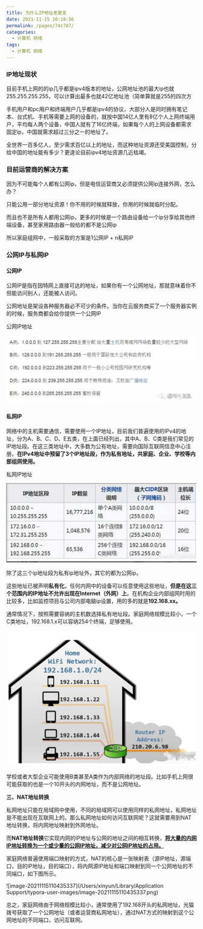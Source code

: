 ```yaml
---
title: 为什么IP地址老是变
date: 2021-11-15 10:18:56
permalink: /pages/74c787/
categories:
  - 计算机 网络
tags:
  - 计算机 网络
---
```



### IP地址现状

目前手机上网的的ip几乎都是ipv4版本的地址，公网地址池的最大ip也就255.255.255.255，可以计算出最多也就42亿地址池（简单算就是255的四次方

手机用户和pc用户和终端用户几乎都是ipv4的协议，大部分人是同时拥有笔记本、台式机、手机等需要上网的设备的，就按中国14亿人里有8亿个人上网终端用户，平均每人两个设备，中国人就有了16亿终端，如果每个人的上网设备都需求固定ip，中国就需求超过三分之一的地址了。

全世界一百多亿人，至少需求百亿以上的地址，而这种地址资源还受美国控制，分给中国的地址能有多少？更遑论目前ipv4地址资源几近枯竭。



### 目前运营商的解决方案

因为不可能每个人都有公网ip，但是电信运营商又必须提供公网ip连接外网，怎么办？

只能公用一部分地址资源！你不用的时候就释放，你用的时候就临时分配。

而且也不是所有人都用公网ip，更多的时候是一个路由设备给一个ip分享给其他终端设备，甚至家用路由器一般给的都不是公网ip

所以家庭组网中，一般采取的方案是1公网IP + n私网IP 


### 公网IP与私网IP

#### 公网IP

公网IP是指在因特网上直接可达的地址，如果你有一个公网地址，那就意味着你不但能访问别人，还能被人访问。

公网地址是架设各种服务器必不可少的条件。当你在云服务商买了一个服务器实例的时候，服务商都会给你提供一个公网IP

公网IP地址

![](https://raw.githubusercontent.com/GanChuanYin/blog/gh-pages/img/20211115110913.png)

#### 私网IP

网络中的主机需要通信，需要使用一个IP地址，目前我们普遍使用的IPv4的地址，分为A、B、C、D、E五类，在上面已经列出，其中A、B、C类是我们常见的IP地址段。在这三类地址中，大多数为公有地址，需要向国际互联网信息中心注册。**在IPv4地址中预留了3个IP地址段，作为私有地址，共家庭、企业、学校等内部组网使用。**

私网IP地址

![](https://raw.githubusercontent.com/GanChuanYin/blog/gh-pages/img/20211115105022.png)

除了这三个ip地址段为私有ip地址外，其它的都为公网ip。

这些地址已被声明**私有化**，任何内网中的设备可以任意使用这些地址，**但是在这三个范围内的IP地址不允许出现在Internet（外网）上**。在机构企业内部组网时用的比较多，比如监控项目与公司内部电脑ip设置，用的多的就是**192.168.xx。**

通常情况下，按照需要容纳的主机数选择私有地址段。家庭网络规模比较小，一个C类地址，192.168.1.x可以容纳254个终端，足够使用。

![](https://raw.githubusercontent.com/GanChuanYin/blog/gh-pages/img/20211115105554.png)

学校或者大型企业可能使用B类甚至A类作为内部网络的地址段。比如手机上网很可能获取的也是一个10开头的内网地址，而不是公网地址。



**三、NAT地址转换**

​    私网地址只能在局域网中使用，不同的局域网可以使用同样的私网地址，私网地址是不能出现在互联网上的。那么私网地址如何访问互联网呢？这就需要用到NAT地址转换，将内网地址映射到外网地址。

而**NAT地址转换**它实现内网的IP地址与公网的地址之间的相互转换，**<u>将大量的内网IP地址转换为一个或少量的公网IP地址，减少对公网IP地址的占用。</u>**

​    家庭网络普遍使用端口映射的方式，NAT的核心是一张映射表（源IP地址，源端口，目的IP地址，目的端口），将内网源IP地址和端口映射到同一个公网地址的不同端口，如下图所示。

![image-20211115110435337](/Users/xinyun/Library/Application Support/typora-user-images/image-20211115110435337.png)

总之，家庭网络由于网络规模比较小，通常使用了192.168开头的私网地址，光猫拨号获取了一个公网地址（或者运营商私网地址），通过NAT方式的映射到这个公网地址的不同端口，访问互联网。

